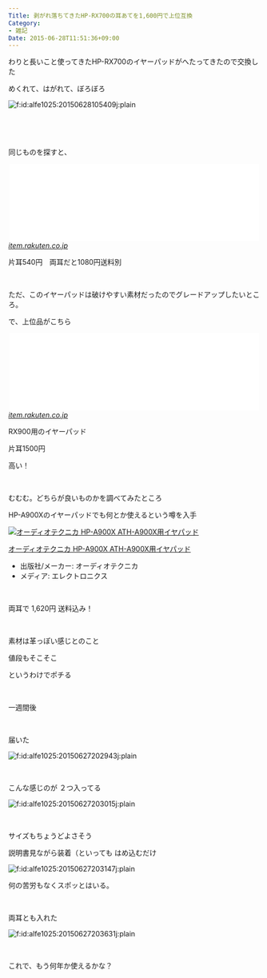 ```yaml
---
Title: 剥がれ落ちてきたHP-RX700の耳あてを1,600円で上位互換
Category:
- 雑記
Date: 2015-06-28T11:51:36+09:00
---
```


<p>わりと長いこと使ってきたHP-RX700のイヤーパッドがへたってきたので交換した</p>
<p>めくれて、はがれて、ぼろぼろ</p>
<p><img class="hatena-fotolife" title="f:id:alfe1025:20150628105409j:plain" src="https://cdn-ak.f.st-hatena.com/images/fotolife/a/alfe1025/20150628/20150628105409.jpg" alt="f:id:alfe1025:20150628105409j:plain" /></p>
<p> </p>
<p> </p>
<p>同じものを探すと、</p>
<p><iframe class="embed-card embed-webcard" style="display: block; width: 100%; height: 155px; max-width: 500px; margin: auto;" title="【楽天市場】JVCケンウッド(Victorビクタ−) HP-RX700用交換イヤーパッド【J48246-001】【P25Jun15】：ｅイヤホン楽天市場店" src="//hatenablog-parts.com/embed?url=http%3A%2F%2Fitem.rakuten.co.jp%2Fe-earphone%2F1051%2F" frameborder="0" scrolling="no">&lt;a href="https://item.rakuten.co.jp/e-earphone/1051/" data-mce-href="https://item.rakuten.co.jp/e-earphone/1051/"&gt;【楽天市場】JVCケンウッド(Victorビクタ−) HP-RX700用交換イヤーパッド【J48246-001】【P25Jun15】：ｅイヤホン楽天市場店&lt;/a&gt;</iframe><cite class="hatena-citation"><a href="https://item.rakuten.co.jp/e-earphone/1051/">item.rakuten.co.jp</a></cite></p>
<p>片耳540円　両耳だと1080円送料別</p>
<p> </p>
<p>ただ、このイヤーパッドは破けやすい素材だったのでグレードアップしたいところ。</p>
<p>で、上位品がこちら</p>
<p><iframe class="embed-card embed-webcard" style="display: block; width: 100%; height: 155px; max-width: 500px; margin: auto;" title="【楽天市場】JVCケンウッド(Victorビクタ−) HP-RX900用交換イヤーパッド【J48247-001】【P25Jun15】：ｅイヤホン楽天市場店" src="//hatenablog-parts.com/embed?url=http%3A%2F%2Fitem.rakuten.co.jp%2Fe-earphone%2F1052%2F" frameborder="0" scrolling="no">&lt;a href="https://item.rakuten.co.jp/e-earphone/1052/" data-mce-href="https://item.rakuten.co.jp/e-earphone/1052/"&gt;【楽天市場】JVCケンウッド(Victorビクタ−) HP-RX900用交換イヤーパッド【J48247-001】【P25Jun15】：ｅイヤホン楽天市場店&lt;/a&gt;</iframe><cite class="hatena-citation"><a href="https://item.rakuten.co.jp/e-earphone/1052/">item.rakuten.co.jp</a></cite></p>
<p>RX900用のイヤーパッド</p>
<p>片耳1500円　</p>
<p>高い！</p>
<p> </p>
<p>むむむ。どちらが良いものかを調べてみたところ</p>
<p>HP-A900Xのイヤーパッドでも何とか使えるという噂を入手</p>
<div class="freezed">
<div class="external-link-detail"><a href="https://www.amazon.co.jp/exec/obidos/ASIN/B006U9ED6W/ab1025-22/"><img class="external-link-detail-image" title="オーディオテクニカ HP-A900X ATH-A900X用イヤパッド" src="https://ecx.images-amazon.com/images/I/41FILpogoaL._SL160_.jpg" alt="オーディオテクニカ HP-A900X ATH-A900X用イヤパッド" /></a>
<div class="external-link-detail-info">
<p class="external-link-detail-title"><a href="https://www.amazon.co.jp/exec/obidos/ASIN/B006U9ED6W/ab1025-22/">オーディオテクニカ HP-A900X ATH-A900X用イヤパッド</a></p>
<ul>
<li><span class="external-link-detail-label">出版社/メーカー:</span> オーディオテクニカ</li>
<li><span class="external-link-detail-label">メディア:</span> エレクトロニクス</li>

</ul>
</div>
<div class="external-link-detail-foot"> </div>
</div>
</div>
<p>両耳で 1,620円 送料込み！</p>
<p> </p>
<p>素材は革っぽい感じとのこと</p>
<p>値段もそこそこ</p>
<p>というわけでポチる</p>
<p> </p>
<p>一週間後</p>
<p> </p>
<p>届いた</p>
<p><img class="hatena-fotolife" title="f:id:alfe1025:20150627202943j:plain" src="https://cdn-ak.f.st-hatena.com/images/fotolife/a/alfe1025/20150627/20150627202943.jpg" alt="f:id:alfe1025:20150627202943j:plain" /></p>
<p> </p>
<p>こんな感じのが ２つ入ってる</p>
<p><img class="hatena-fotolife" title="f:id:alfe1025:20150627203015j:plain" src="https://cdn-ak.f.st-hatena.com/images/fotolife/a/alfe1025/20150627/20150627203015.jpg" alt="f:id:alfe1025:20150627203015j:plain" /></p>
<p> </p>
<p>サイズもちょうどよさそう</p>
<p>説明書見ながら装着（といっても はめ込むだけ</p>
<p><img class="hatena-fotolife" title="f:id:alfe1025:20150627203147j:plain" src="https://cdn-ak.f.st-hatena.com/images/fotolife/a/alfe1025/20150627/20150627203147.jpg" alt="f:id:alfe1025:20150627203147j:plain" /></p>
<p>何の苦労もなくスポッとはいる。</p>
<p> </p>
<p>両耳とも入れた</p>
<p><img class="hatena-fotolife" title="f:id:alfe1025:20150627203631j:plain" src="https://cdn-ak.f.st-hatena.com/images/fotolife/a/alfe1025/20150627/20150627203631.jpg" alt="f:id:alfe1025:20150627203631j:plain" /></p>
<p> </p>
<p>これで、もう何年か使えるかな？</p>
<p> </p>
<p> </p>
<p> </p>

